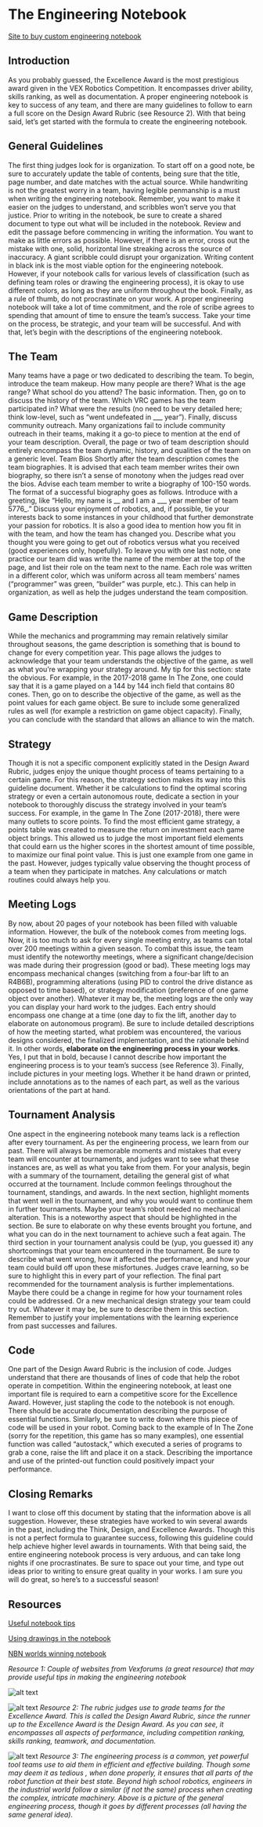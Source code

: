The Engineering Notebook
========================
[Site to buy custom engineering notebook](http://www.bookfactory.com/engineering-notebooks/engineering-notebooks.html)

Introduction
-------
As you probably guessed, the Excellence Award is the most prestigious award given in the VEX Robotics Competition. It encompasses driver ability, skills ranking, as well as documentation. A proper engineering notebook is key to success of any team, and there are many guidelines to follow to earn a full score on the Design Award Rubric (see Resource 2). With that being said, let’s get started with the formula to create the engineering notebook.

General Guidelines
------------
The first thing judges look for is organization. To start off on a good note, be sure to accurately update the table of contents, being sure that the title, page number, and date matches with the actual source. While handwriting is not the greatest worry in a team, having legible penmanship is a must when writing the engineering notebook. Remember, you want to make it easier on the judges to understand, and scribbles won’t serve you that justice. Prior to writing in the notebook, be sure to create a shared document to type out what will be included in the notebook. Review and edit the passage before commencing in writing the information. You want to make as little errors as possible. However, if there is an error, cross out the mistake with one, solid, horizontal line streaking across the source of inaccuracy. A giant scribble could disrupt your organization. Writing content in black ink is the most viable option for the engineering notebook. However, if your notebook calls for various levels of classification (such as defining team roles or drawing the engineering process), it is okay to use different colors, as long as they are uniform throughout the book. Finally, as a rule of thumb, do not procrastinate on your work. A proper engineering notebook will take a lot of time commitment, and the role of scribe agrees to spending that amount of time to ensure the team’s success. Take your time on the process, be strategic, and your team will be successful. And with that, let’s begin with the descriptions of the engineering notebook.

The Team
--------
Many teams have a page or two dedicated to describing the team. To begin, introduce the team makeup. How many people are there? What is the age range? What school do you attend? The basic information. Then, go on to discuss the history of the team. Which VRC games has the team participated in? What were the results (no need to be very detailed here; think low-level, such as “went undefeated in ___ year”). Finally, discuss community outreach. Many organizations fail to include community outreach in their teams, making it a go-to piece to mention at the end of your team description. Overall, the page or two of team description should entirely encompass the team dynamic, history, and qualities of the team on a generic level.
Team Bios
Shortly after the team description comes the team biographies. It is advised that each team member writes their own biography, so there isn’t a sense of monotony when the judges read over the bios. Advise each team member to write a biography of 100-150 words. The format of a successful biography goes as follows. Introduce with a greeting, like “Hello, my name is __ and I am a ___ year member of team 5776_.” Discuss your enjoyment of robotics, and, if possible, tie your interests back to some instances in your childhood that further demonstrate your passion for robotics. It is also a good idea to mention how you fit in with the team, and how the team has changed you. Describe what you thought you were going to get out of robotics versus what you received (good experiences only, hopefully). To leave you with one last note, one practice our team did was write the name of the member at the top of the page, and list their role on the team next to the name. Each role was written in a different color, which was uniform across all team members’ names (“programmer” was green, “builder” was purple, etc.). This can help in organization, as well as help the judges understand the team composition.

Game Description
----------
While the mechanics and programming may remain relatively similar throughout seasons, the game description is something that is bound to change for every competition year. This page allows the judges to acknowledge that your team understands the objective of the game, as well as what you’re wrapping your strategy around. My tip for this section: state the obvious. For example, in the 2017-2018 game In The Zone, one could say that it is a game played on a 144 by 144 inch field that contains 80 cones. Then, go on to describe the objective of the game, as well as the point values for each game object. Be sure to include some generalized rules as well (for example a restriction on game object capacity). Finally, you can conclude with the standard that allows an alliance to win the match. 

Strategy
--------
Though it is not a specific component explicitly stated in the Design Award Rubric, judges enjoy the unique thought process of teams pertaining to a certain game. For this reason, the strategy section makes its way into this guideline document. Whether it be calculations to find the optimal scoring strategy or even a certain autonomous route, dedicate a section in your notebook to thoroughly discuss the strategy involved in your team’s success. For example, in the game In The Zone (2017-2018), there were many outlets to score points. To find the most efficient game strategy, a points table was created to measure the return on investment each game object brings. This allowed us to judge the most important field elements that could earn us the higher scores in the shortest amount of time possible, to maximize our final point value. This is just one example from one game in the past. However, judges typically value observing the thought process of a team when they participate in matches. Any calculations or match routines could always help you.

Meeting Logs
--------
By now, about 20 pages of your notebook has been filled with valuable information. However, the bulk of the notebook comes from meeting logs. Now, it is too much to ask for every single meeting entry, as teams can total over 200 meetings within a given season. To combat this issue, the team must identify the noteworthy meetings, where a significant change/decision was made during their progression (good or bad). These meeting logs may encompass mechanical changes (switching from a four-bar lift to an R4B6B), programming alterations (using PID to control the drive distance as opposed to time based), or strategy modification (preference of one game object over another). Whatever it may be, the meeting logs are the only way you can display your hard work to the judges. Each entry should encompass one change at a time (one day to fix the lift, another day to elaborate on autonomous program). Be sure to include detailed descriptions of how the meeting started, what problem was encountered, the various designs considered, the finalized implementation, and the rationale behind it. In other words, **elaborate on the engineering process in your works**. Yes, I put that in bold, because I cannot describe how important the engineering process is to your team’s success (see Reference 3). Finally, include pictures in your meeting logs. Whether it be hand drawn or printed, include annotations as to the names of each part, as well as the various orientations of the part at hand.

Tournament Analysis
---------
One aspect in the engineering notebook many teams lack is a reflection after every tournament. As per the engineering process, we learn from our past. There will always be memorable moments and mistakes that every team will encounter at tournaments, and judges want to see what these instances are, as well as what you take from them. For your analysis, begin with a summary of the tournament, detailing the general gist of what occurred at the tournament. Include common feelings throughout the tournament, standings, and awards. In the next section, highlight moments that went well in the tournament, and why you would want to continue them in further tournaments. Maybe your team’s robot needed no mechanical alteration. This is a noteworthy aspect that should be highlighted in the section. Be sure to elaborate on why these events brought you fortune, and what you can do in the next tournament to achieve such a feat again. The third section in your tournament analysis could be (yup, you guessed it) any shortcomings that your team encountered in the tournament. Be sure to describe what went wrong, how it affected the performance, and how your team could build off upon these misfortunes. Judges crave learning, so be sure to highlight this in every part of your reflection. The final part recommended for the tournament analysis is further implementations. Maybe there could be a change in regime for how your tournament roles could be addressed. Or a new mechanical design strategy your team could try out. Whatever it may be, be sure to describe them in this section. Remember to justify your implementations with the learning experience from past successes and failures.

Code
-----------
One part of the Design Award Rubric is the inclusion of code. Judges understand that there are thousands of lines of code that help the robot operate in competition. Within the engineering notebook, at least one important file is required to earn a competitive score for the Excellence Award. However, just stapling the code to the notebook is not enough. There should be accurate documentation describing the purpose of essential functions. Similarly, be sure to write down where this piece of code will be used in your robot. Coming back to the example of In The Zone (sorry for the repetition, this game has so many examples), one essential function was called “autostack,” which executed a series of programs to grab a cone, raise the lift and place it on a stack. Describing the importance and use of the printed-out function could positively impact your performance.

Closing Remarks
------
I want to close off this document by stating that the information above is all suggestion. However, these strategies have worked to win several awards in the past, including the Think, Design, and Excellence Awards. Though this is not a perfect formula to guarantee success, following this guideline could help achieve higher level awards in tournaments. With that being said, the entire engineering notebook process is very arduous, and can take long nights if one procrastinates. Be sure to space out your time, and type out ideas prior to writing to ensure great quality in your works. I am sure you will do great, so here’s to a successful season!

Resources
-------
[Useful notebook tips](https://www.vexforum.com/index.php/30394-notebook-tips)

[Using drawings in the notebook](https://www.vexforum.com/index.php/29891-pictures-vs-drawings-for-notebook)

[NBN worlds winning notebook](https://www.roboticseducation.org/documents/2016/11/vrc-engineering-notebook-team-1575a.pdf)

*Resource 1: Couple of websites from Vexforums (a great resource) that may provide useful tips in making the engineering notebook*

![alt text](https://sites.google.com/a/students.op97.org/7480k/_/rsrc/1470337719501/weekly-updates/design-award-rubric/picture%201.PNG "Page 1")


![alt text](https://sites.google.com/a/students.op97.org/7480k/_/rsrc/1470337718505/weekly-updates/design-award-rubric/vex%201.PNG "Page 2")
*Resource 2: The rubric judges use to grade teams for the Excellence Award. This is called the Design Award Rubric, since the runner up to the Excellence Award is the Design Award. As you can see, it encompasses all aspects of performance, including competition ranking, skills ranking, teamwork, and documentation.*
 
![alt text](https://github.com/CanyonTurtle/dvhs-devteams/blob/master/docs/_media/engineering-process/engineering-process.png "The Engineering Process")
*Resource 3: The engineering process is a common, yet powerful tool teams use to aid them in efficient and effective building. Though some may deem it as tedious , when done properly, it ensures that all parts of the robot function at their best state. Beyond high school robotics, engineers in the industrial world follow a similar (if not the same) process when creating the complex, intricate machinery. Above is a picture of the general engineering process, though it goes by different processes (all having the same general idea).*
